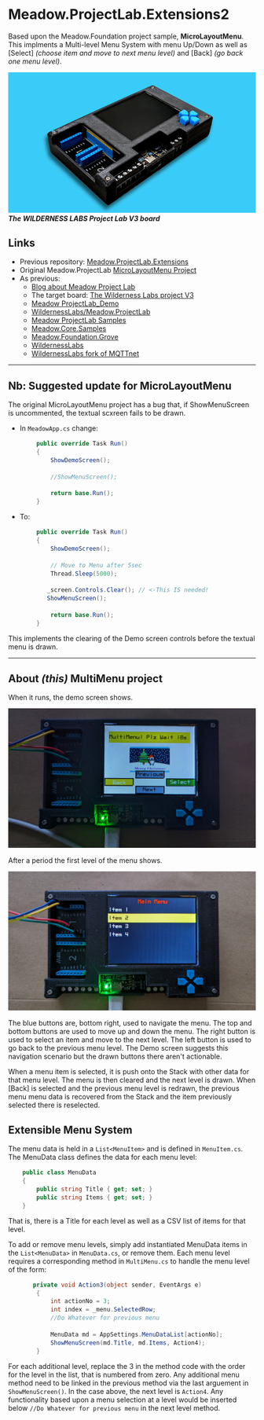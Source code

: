 # Meadow.ProjectLab.Extensions2

Based upon the Meadow.Foundation project sample, **MicroLayoutMenu**.  
This implments a Multi-level Menu System with menu Up/Down as well as [Select] _(choose item and move to next menu level)_ and [Back] _(go back one menu level)_.

![The board](https://github.com/djaus2/Meadow.ProjectLab.Extensions/blob/master/theboard.png)  
**_The WILDERNESS LABS Project Lab V3 board_**

## Links

- Previous repository: [Meadow.ProjectLab.Extensions](https://github.com/djaus2/Meadow.ProjectLab.Extensions)
- Original Meadow.ProjectLab [MicroLayoutMenu Project](https://github.com/WildernessLabs/Meadow.ProjectLab.Samples/tree/main/Source/MicroLayoutMenu)
- As previous:
  - [Blog about Meadow Project Lab](https://davidjones.sportronics.com.au/med/WildernessLabs_Project_Lab-About_Project_Lab_V3-med.html)
  - The target board:  [The Wilderness Labs project V3](https://store.wildernesslabs.co/collections/frontpage/products/project-lab-board)
  - [Meadow ProjectLab_Demo](https://github.com/WildernessLabs/Meadow.ProjectLab/tree/main/Source/)
  - [WildernessLabs/Meadow.ProjectLab](https://github.com/WildernessLabs/Meadow.ProjectLab)
  - [Meadow ProjectLab Samples](https://github.com/WildernessLabs/Meadow.ProjectLab.Samples)
  - [Meadow.Core.Samples](https://github.com/WildernessLabs/Meadow.Core.Samples)
  - [Meadow.Foundation.Grove](https://github.com/WildernessLabs/Meadow.Foundation.Grove)
  - [WildernessLabs](https://github.com/Wildernesslabs)
  - [WildernessLabs fork of MQTTnet](https://github.com/WildernessLabs/MQTTnet)

---

## Nb: Suggested update for MicroLayoutMenu

The original MicroLayoutMenu project has a bug that, if ShowMenuScreen is uncommented, the textual scxreen fails to be drawn.

- In ```MeadowApp.cs``` change:
```cs 
        public override Task Run()
        {
            ShowDemoScreen();

            //ShowMenuScreen();

            return base.Run();
        }
```
- To:  
```cs
        public override Task Run()
        {
            ShowDemoScreen();

            // Move to Menu after 5sec
            Thread.Sleep(5000);

           _screen.Controls.Clear(); // <-This IS needed!
           ShowMenuScreen();

            return base.Run();
        }
```

This implements the clearing of the Demo screen controls before the textual menu is drawn.

---

## About _(this)_ MultiMenu project

When it runs, the demo screen shows.


![The demo screen](./MultiMenu/menu0.jpg)


After a period the first level of the menu shows.

![The menu screen](./MultiMenu/menu1.jpg)

The blue buttons are, bottom right, used to navigate the menu.
The top and bottom buttons are used to move up and down the menu. The right button is used to select an item and move to the next level. 
The left button is used to go back to the previous menu level. 
The Demo screen suggests this navigation scenario but the drawn buttons there aren't actionable.


When a menu item is selected, it is push onto the Stack with other data for that menu level. The menu is then cleared and the next level is drawn.
When [Back] is selected and the previous menu level is redrawn, the previous menu menu data is recovered from the Stack and the item previously selected there is reselected.


## Extensible Menu System

The menu data is held in a ```List<MenuItem>``` and is defined in ```MenuItem.cs```. The MenuData class defines the data for each menu level:

```cs
    public class MenuData
    {
        public string Title { get; set; }
        public string Items { get; set; }
    }
```

That is, there is a Title for each level as well as a CSV list of items for that level. 

To add or remove menu levels, simply add instantiated MenuData items in the ```List<MenuData>``` in ```MenuData.cs```, or remove them.
Each menu level requires a corresponding method in  ```MultiMenu.cs``` to handle the menu level of the form:

```cs
       private void Action3(object sender, EventArgs e)
        {
            int actionNo = 3;
            int index = _menu.SelectedRow;
            //Do Whatever for previous menu

            MenuData md = AppSettings.MenuDataList[actionNo];
            ShowMenuScreen(md.Title, md.Items, Action4);
        }
```

For each additional level, replace the 3 in the method code with the order for the level in the list, that is numbered from zero.
Any additional menu method need to be linked in the previous method via the last arguement in ```ShowMenuScreen()```. In the case above, the next level is ```Action4```.
Any functionality based upon a menu selection at a level would be inserted below ```//Do Whatever for previous menu``` in the next level method.
